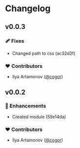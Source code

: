 # Changelog


## v0.0.3


### 🩹 Fixes

- Changed path to css (ac32d2f)

### ❤️ Contributors

- Ilya Artamonov ([@cogor](http://github.com/cogor))

## v0.0.2


### 🚀 Enhancements

- Created module (59e14da)

### ❤️ Contributors

- Ilya Artamonov ([@cogor](http://github.com/cogor))

